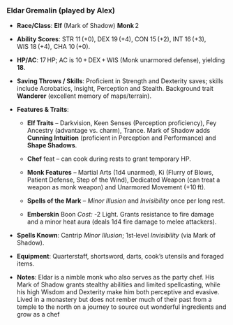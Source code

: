 ### **Eldar Gremalin** (played by Alex)

- **Race/Class**: **Elf** (Mark of Shadow) **Monk** 2
    
- **Ability Scores**: STR 11 (+0), DEX 19 (+4), CON 15 (+2), INT 16 (+3), WIS 18 (+4), CHA 10 (+0).
    
- **HP/AC**: 17 HP; AC is 10 + DEX + WIS (Monk unarmored defense), yielding **18**.
    
- **Saving Throws / Skills**: Proficient in Strength and Dexterity saves; skills include Acrobatics, Insight, Perception and Stealth. Background trait **Wanderer** (excellent memory of maps/terrain).
    
- **Features & Traits**:
    
    - **Elf Traits** – Darkvision, Keen Senses (Perception proficiency), Fey Ancestry (advantage vs. charm), Trance. Mark of Shadow adds **Cunning Intuition** (proficient in Perception and Performance) and **Shape Shadows**.
        
    - **Chef** feat – can cook during rests to grant temporary HP.
        
    - **Monk Features** – Martial Arts (1d4 unarmed), Ki (Flurry of Blows, Patient Defense, Step of the Wind), Dedicated Weapon (can treat a weapon as monk weapon) and Unarmored Movement (+10 ft).
        
    - **Spells of the Mark** – _Minor Illusion_ and _Invisibility_ once per long rest.
        
    - **Emberskin** Boon _Cost:_ -2 Light. Grants resistance to fire damage and a minor heat aura (deals 1d4 fire damage to melee attackers).
        
- **Spells Known**: Cantrip _Minor Illusion_; 1st‑level _Invisibility_ (via Mark of Shadow).
    
- **Equipment**: Quarterstaff, shortsword, darts, cook’s utensils and foraged items.
    
- **Notes**: Eldar is a nimble monk who also serves as the party chef. His Mark of Shadow grants stealthy abilities and limited spellcasting, while his high Wisdom and Dexterity make him both perceptive and evasive. Lived in a monastery but does not rember much of their past from a temple to the north on a journey to source out wonderful ingredients and grow as a chef
